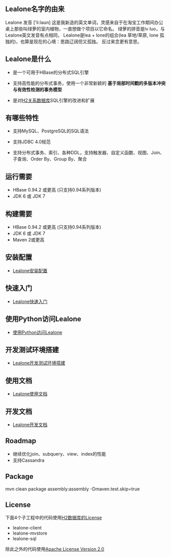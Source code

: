 ## Lealone名字的由来

Lealone 发音 ['li:ləʊn]
这是我新造的英文单词，灵感来自于在淘宝工作期间办公桌上那些叫绿萝的室内植物，一直想做个项目以它命名。 
绿萝的拼音是lv luo，与Lealone英文发音有点相同，
Lealone是lea + lone的组合(lea 草地/草原, lone 孤独的)，也算是现在的心境：思路辽阔但又孤独。
反过来念更有意思。

## Lealone是什么

* 是一个可用于HBase的分布式SQL引擎

* 支持高性能的分布式事务，使用一个非常新颖的 **基于局部时间戳的多版本冲突与有效性检测的事务模型**

* 是对[H2关系数据库](http://www.h2database.com/html/main.html)SQL引擎的改进和扩展



## 有哪些特性

* 支持MySQL、PostgreSQL的SQL语法

* 支持JDBC 4.0规范

* 支持分布式事务、索引、各种DDL，支持触发器、自定义函数、视图、Join、子查询、Order By、Group By、聚合


## 运行需要

* HBase 0.94.2 或更高 (只支持0.94系列版本)
* JDK 6 或 JDK 7


## 构建需要

* HBase 0.94.2 或更高 (只支持0.94系列版本)
* JDK 6 或 JDK 7
* Maven 2或更高


## 安装配置

* [Lealone安装配置](https://github.com/codefollower/Lealone/wiki/Lealone%E5%AE%89%E8%A3%85%E9%85%8D%E7%BD%AE)


## 快速入门

* [Lealone快速入门](https://github.com/codefollower/Lealone/wiki/Lealone%E5%BF%AB%E9%80%9F%E5%85%A5%E9%97%A8)


## 使用Python访问Lealone

* [使用Python访问Lealone](https://github.com/codefollower/Lealone/wiki/%E4%BD%BF%E7%94%A8Python%E8%AE%BF%E9%97%AELealone)


## 开发测试环境搭建

* [Lealone开发测试环境搭建](https://github.com/codefollower/Lealone/wiki/Lealone%E5%BC%80%E5%8F%91%E6%B5%8B%E8%AF%95%E7%8E%AF%E5%A2%83%E6%90%AD%E5%BB%BA)


## 使用文档

* [Lealone使用文档](https://github.com/codefollower/Lealone/wiki/Lealone%E4%BD%BF%E7%94%A8%E6%96%87%E6%A1%A3)


## 开发文档

* [Lealone开发文档](https://github.com/codefollower/Lealone/wiki/Lealone%E5%BC%80%E5%8F%91%E6%96%87%E6%A1%A3)


## Roadmap

* 继续优化join、subquery、view、index的性能
* 支持Cassandra

## Package

mvn clean package assembly:assembly -Dmaven.test.skip=true


## License

下面4个子工程中的代码使用[H2数据库的License](http://www.h2database.com/html/license.html)
* lealone-client
* lealone-mvstore
* lealone-sql

除此之外的代码使用[Apache License Version 2.0](http://www.apache.org/licenses/LICENSE-2.0)
